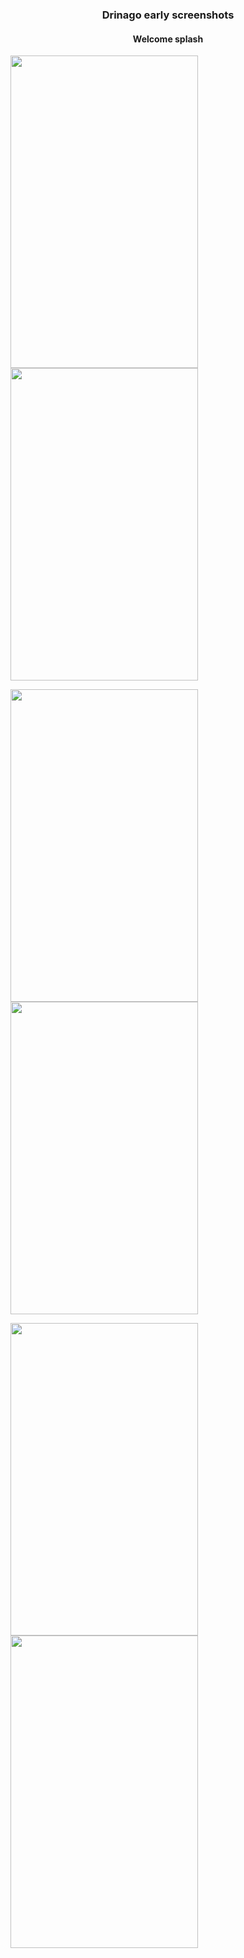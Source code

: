 <h3 align="center">Drinago early screenshots</h3>
<h4 align="center">Welcome splash</h4>
<p align="center">

<img src="http://i.imgur.com/WYQk9pP.png" height="500" width="300"> <img src="http://i.imgur.com/FcMhfvk.png" height="500" width="300">

<img src="http://i.imgur.com/mYxMMzk.png" height="500" width="300"><img src="http://i.imgur.com/ANiZJ8L.jpg" height="500" width="300">

<img src="http://i.imgur.com/0DBEKnJ.png" height="500" width="300"><img src="http://i.imgur.com/aIypUhP.png" height="500" width="300">

</p>
